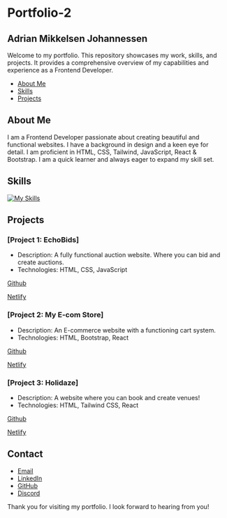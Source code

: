 # Portfolio-2

## Adrian Mikkelsen Johannessen

Welcome to my portfolio. This repository showcases my work, skills, and projects. It provides a comprehensive overview of my capabilities and experience as a Frontend Developer.

- [About Me](#about-me)
- [Skills](#skills)
- [Projects](#projects)

## About Me

I am a Frontend Developer passionate about creating beautiful and functional websites. I have a background in design and a keen eye for detail. I am proficient in HTML, CSS, Tailwind, JavaScript, React & Bootstrap. I am a quick learner and always eager to expand my skill set.

## Skills

[![My Skills](https://skillicons.dev/icons?i=html,css,js,figma,react,vite,git,sass,tailwind,bootstrap)](https://skillicons.dev)

## Projects

### [Project 1: EchoBids]
- Description: A fully functional auction website. Where you can bid and create auctions.
- Technologies: HTML, CSS, JavaScript

[Github](https://github.com/AdrianMikk/auction-house)

[Netlify](https://adrianmikk-sp2-echobids.netlify.app/)


### [Project 2: My E-com Store]
- Description: An E-commerce website with a functioning cart system.
- Technologies: HTML, Bootstrap, React
  
[Github](https://github.com/AdrianMikk/JS-frameworksCA)

[Netlify](https://adrianmikk-sp2-echobids.netlify.app/)


### [Project 3: Holidaze]
- Description: A website where you can book and create venues!
- Technologies: HTML, Tailwind CSS, React
  
[Github](https://github.com/AdrianMikk/Project-Exam2)

[Netlify](https://holidaze-adrianmikk.netlify.app/)


## Contact

- [Email](mailto:adrianjohannessen5@gmail.com)
- [LinkedIn](https://www.linkedin.com/in/adrian-johannessen-a26356249/)
- [GitHub](https://github.com/AdrianMikk)
- [Discord](hoiskypoisky)

Thank you for visiting my portfolio. I look forward to hearing from you!
